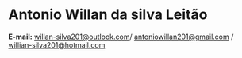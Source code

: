 # Antonio Willan da silva Leitão     

**E-mail:** willan-silva201@outlook.com/ antoniowillan201@gmail.com / willian-silva201@hotmail.com 
